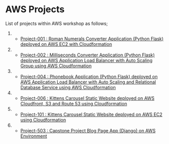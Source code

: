 
# AWS Projects

List of projects within AWS workshop as follows;

1. - [Project-001 : Roman Numerals Converter Application (Python Flask) deployed on AWS EC2 with Cloudformation](./001-roman-numerals-converter/README.md)

2. - [Project-002 : Milliseconds Converter Application (Python Flask) deployed on AWS Application Load Balancer with Auto Scaling Group using AWS Cloudformation](./002-milliseconds-converter/README.md)

3. - [Project-004 : Phonebook Application (Python Flask) deployed on AWS Application Load Balancer with Auto Scaling and Relational Database Service using AWS Cloudformation](./004-phonebook-web-application/README.md)

4. - [Project-006 : Kittens Carousel Static Website deployed on AWS Cloudfront, S3 and Route 53 using Cloudformation](./006-kittens-carousel-static-web-s3-cf/README.md)

5. - [Project-101 : Kittens Carousel Static Website deployed on AWS EC2 using Cloudformation](./101-kittens-carousel-static-website-ec2/README.md)

6. - [Project-503 : Capstone Project Blog Page App (Django) on AWS Environment](./Project-503-Capstone-Project-Blog-Page-App-(Django)-on-AWS-Environment/README.md)
